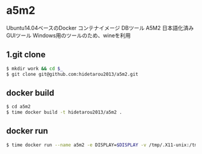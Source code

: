 # a5m2

Ubuntu14.04ベースのDocker コンテナイメージ
DBツール A5M2 
日本語化済み
GUIツール
Windows用のツールのため、wineを利用


## 1.git clone

```sh
$ mkdir work && cd $_
$ git clone git@github.com:hidetarou2013/a5m2.git
```

## docker build

```sh
$ cd a5m2
$ time docker build -t hidetarou2013/a5m2 .
```

## docker run

```sh
$ time docker run --name a5m2 -e DISPLAY=$DISPLAY -v /tmp/.X11-unix:/tmp/.X11-unix -d hidetarou2013/a5m2 
```


